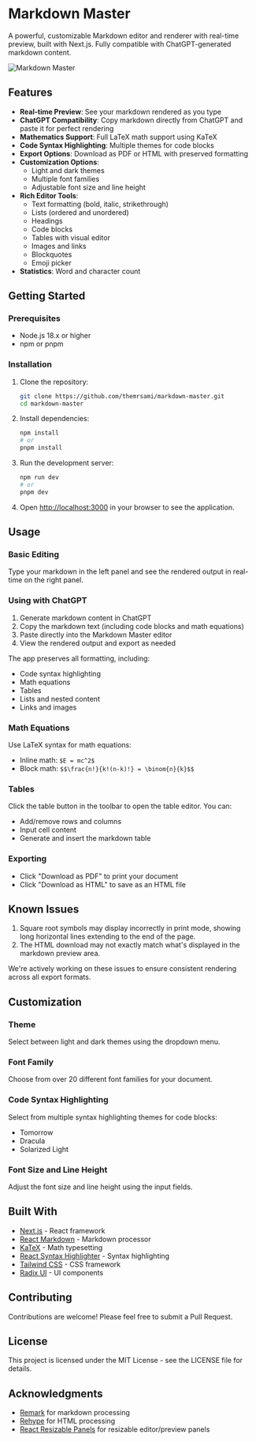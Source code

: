 # Markdown Master

A powerful, customizable Markdown editor and renderer with real-time preview, built with Next.js. Fully compatible with ChatGPT-generated markdown content.

![Markdown Master](https://via.placeholder.com/800x400?text=Markdown+Master)

## Features

- **Real-time Preview**: See your markdown rendered as you type
- **ChatGPT Compatibility**: Copy markdown directly from ChatGPT and paste it for perfect rendering
- **Mathematics Support**: Full LaTeX math support using KaTeX
- **Code Syntax Highlighting**: Multiple themes for code blocks
- **Export Options**: Download as PDF or HTML with preserved formatting
- **Customization Options**:
  - Light and dark themes
  - Multiple font families
  - Adjustable font size and line height
- **Rich Editor Tools**:
  - Text formatting (bold, italic, strikethrough)
  - Lists (ordered and unordered)
  - Headings
  - Code blocks
  - Tables with visual editor
  - Images and links
  - Blockquotes
  - Emoji picker
- **Statistics**: Word and character count

## Getting Started

### Prerequisites

- Node.js 18.x or higher
- npm or pnpm

### Installation

1. Clone the repository:
   ```bash
   git clone https://github.com/themrsami/markdown-master.git
   cd markdown-master
   ```

2. Install dependencies:
   ```bash
   npm install
   # or
   pnpm install
   ```

3. Run the development server:
   ```bash
   npm run dev
   # or
   pnpm dev
   ```

4. Open [http://localhost:3000](http://localhost:3000) in your browser to see the application.

## Usage

### Basic Editing

Type your markdown in the left panel and see the rendered output in real-time on the right panel.

### Using with ChatGPT

1. Generate markdown content in ChatGPT
2. Copy the markdown text (including code blocks and math equations)
3. Paste directly into the Markdown Master editor
4. View the rendered output and export as needed

The app preserves all formatting, including:
- Code syntax highlighting
- Math equations
- Tables
- Lists and nested content
- Links and images

### Math Equations

Use LaTeX syntax for math equations:

- Inline math: `$E = mc^2$`
- Block math: `$$\frac{n!}{k!(n-k)!} = \binom{n}{k}$$`

### Tables

Click the table button in the toolbar to open the table editor. You can:
- Add/remove rows and columns
- Input cell content
- Generate and insert the markdown table

### Exporting

- Click "Download as PDF" to print your document
- Click "Download as HTML" to save as an HTML file

## Known Issues

1. Square root symbols may display incorrectly in print mode, showing long horizontal lines extending to the end of the page.
2. The HTML download may not exactly match what's displayed in the markdown preview area.

We're actively working on these issues to ensure consistent rendering across all export formats.

## Customization

### Theme

Select between light and dark themes using the dropdown menu.

### Font Family

Choose from over 20 different font families for your document.

### Code Syntax Highlighting

Select from multiple syntax highlighting themes for code blocks:
- Tomorrow
- Dracula
- Solarized Light

### Font Size and Line Height

Adjust the font size and line height using the input fields.

## Built With

- [Next.js](https://nextjs.org/) - React framework
- [React Markdown](https://github.com/remarkjs/react-markdown) - Markdown processor
- [KaTeX](https://katex.org/) - Math typesetting
- [React Syntax Highlighter](https://github.com/react-syntax-highlighter/react-syntax-highlighter) - Syntax highlighting
- [Tailwind CSS](https://tailwindcss.com/) - CSS framework
- [Radix UI](https://www.radix-ui.com/) - UI components

## Contributing

Contributions are welcome! Please feel free to submit a Pull Request.

## License

This project is licensed under the MIT License - see the LICENSE file for details.

## Acknowledgments

- [Remark](https://github.com/remarkjs/remark) for markdown processing
- [Rehype](https://github.com/rehypejs/rehype) for HTML processing
- [React Resizable Panels](https://github.com/bvaughn/react-resizable-panels) for resizable editor/preview panels
